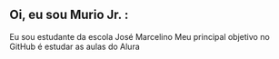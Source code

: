 ## Oi, eu sou Murio Jr. :
Eu sou estudante da escola José Marcelino 
Meu principal objetivo no GitHub é estudar as aulas do Alura
